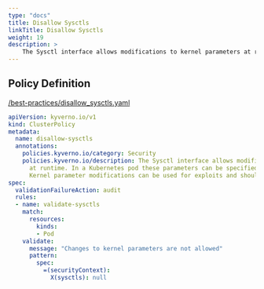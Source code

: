 ```yaml
---
type: "docs"
title: Disallow Sysctls
linkTitle: Disallow Sysctls
weight: 19
description: >
    The Sysctl interface allows modifications to kernel parameters at runtime. In a Kubernetes pod these parameters can be specified under `securityContext.sysctls`. Kernel parameter modifications can be used for exploits and should be restricted.
---
```


## Policy Definition
<a href="https://github.com/kyverno/policies/raw/main//best-practices/disallow_sysctls.yaml" target="-blank">/best-practices/disallow_sysctls.yaml</a>

```yaml
apiVersion: kyverno.io/v1
kind: ClusterPolicy
metadata:
  name: disallow-sysctls
  annotations:
    policies.kyverno.io/category: Security
    policies.kyverno.io/description: The Sysctl interface allows modifications to kernel parameters 
      at runtime. In a Kubernetes pod these parameters can be specified under `securityContext.sysctls`. 
      Kernel parameter modifications can be used for exploits and should be restricted.
spec:
  validationFailureAction: audit
  rules:
  - name: validate-sysctls
    match:
      resources:
        kinds:
        - Pod
    validate:
      message: "Changes to kernel parameters are not allowed"
      pattern:
        spec:
          =(securityContext):
            X(sysctls): null
```
